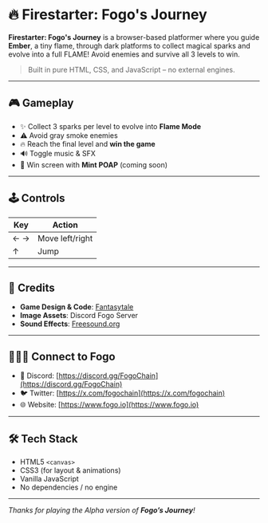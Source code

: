 # 🔥 Firestarter: Fogo's Journey

**Firestarter: Fogo's Journey** is a browser-based platformer where you guide **Ember**, a tiny flame, through dark platforms to collect magical sparks and evolve into a full FLAME! Avoid enemies and survive all 3 levels to win.

> Built in pure HTML, CSS, and JavaScript – no external engines.

---

## 🎮 Gameplay

- ✨ Collect 3 sparks per level to evolve into **Flame Mode**
- ⚠️ Avoid gray smoke enemies
- 🔥 Reach the final level and **win the game**
- 🔊 Toggle music & SFX
- 🎉 Win screen with **Mint POAP** (coming soon)

---

## 🕹️ Controls

| Key | Action       |
|-----|--------------|
| ← → | Move left/right |
| ↑   | Jump          |

---

## 🎨 Credits

- **Game Design & Code**: [Fantasytale](https://github.com/Fantasytale)
- **Image Assets**: Discord Fogo Server
- **Sound Effects**: [Freesound.org](https://freesound.org)

---

## 🧑‍🤝‍🧑 Connect to Fogo

- 💬 Discord: [https://discord.gg/FogoChain](https://discord.gg/FogoChain)
- 🐦 Twitter: [https://x.com/fogochain](https://x.com/fogochain)
- 🌐 Website: [https://www.fogo.io](https://www.fogo.io)

---

## 🛠️ Tech Stack

- HTML5 `<canvas>`
- CSS3 (for layout & animations)
- Vanilla JavaScript
- No dependencies / no engine

---

_Thanks for playing the Alpha version of **Fogo’s Journey**!_
